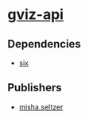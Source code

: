 # [gviz-api](https://pypi.org/project/gviz-api)

## Dependencies
- [six](packages/s/six.md)



## Publishers
- [misha.seltzer](https://pypi.org/user/misha.seltzer)

